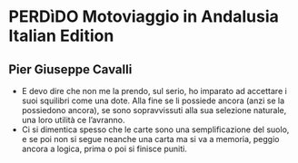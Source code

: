 # PERDìDO Motoviaggio in Andalusia Italian Edition
## Pier Giuseppe Cavalli
- E devo dire che non me la prendo, sul serio, ho imparato ad accettare i suoi squilibri come una dote. Alla fine se li possiede ancora (anzi se la possiedono ancora), se sono sopravvissuti alla sua selezione naturale, una loro utilità ce l’avranno.
- Ci si dimentica spesso che le carte sono una semplificazione del suolo, e se poi non si segue neanche una carta ma si va a memoria, peggio ancora a logica, prima o poi si finisce puniti.
